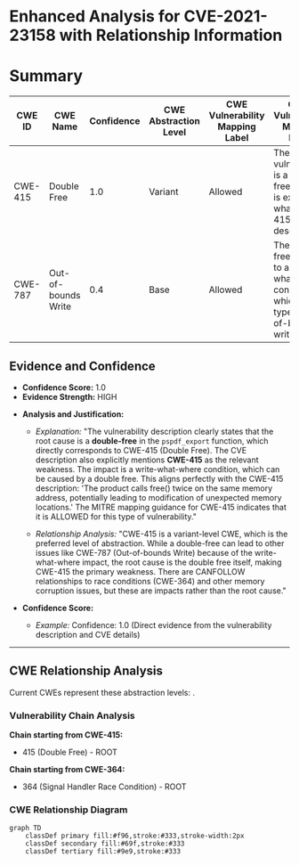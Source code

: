 # Enhanced Analysis for CVE-2021-23158 with Relationship Information

# Summary
| CWE ID | CWE Name | Confidence | CWE Abstraction Level | CWE Vulnerability Mapping Label | CWE-Vulnerability Mapping Notes |
|---|---|---|---|---|---|
| CWE-415 | Double Free | 1.0 | Variant | Allowed | The vulnerability is a double free, which is exactly what CWE-415 describes. |
| CWE-787 | Out-of-bounds Write | 0.4 | Base | Allowed | The double free can lead to a write-what-where condition, which is a type of out-of-bounds write. |

## Evidence and Confidence

*   **Confidence Score:** 1.0
*   **Evidence Strength:** HIGH

- **Analysis and Justification:**  
  - *Explanation:* "The vulnerability description clearly states that the root cause is a **double-free** in the `pspdf_export` function, which directly corresponds to CWE-415 (Double Free). The CVE description also explicitly mentions **CWE-415** as the relevant weakness. The impact is a write-what-where condition, which can be caused by a double free. This aligns perfectly with the CWE-415 description: 'The product calls free() twice on the same memory address, potentially leading to modification of unexpected memory locations.' The MITRE mapping guidance for CWE-415 indicates that it is ALLOWED for this type of vulnerability."
  
  - *Relationship Analysis:* "CWE-415 is a variant-level CWE, which is the preferred level of abstraction. While a double-free can lead to other issues like CWE-787 (Out-of-bounds Write) because of the write-what-where impact, the root cause is the double free itself, making CWE-415 the primary weakness. There are CANFOLLOW relationships to race conditions (CWE-364) and other memory corruption issues, but these are impacts rather than the root cause."

- **Confidence Score:**  
  - *Example:* Confidence: 1.0 (Direct evidence from the vulnerability description and CVE details)

---


## CWE Relationship Analysis

Current CWEs represent these abstraction levels: .


### Vulnerability Chain Analysis

**Chain starting from CWE-415:**
- 415 (Double Free) - ROOT


**Chain starting from CWE-364:**
- 364 (Signal Handler Race Condition) - ROOT



### CWE Relationship Diagram

```mermaid
graph TD
    classDef primary fill:#f96,stroke:#333,stroke-width:2px
    classDef secondary fill:#69f,stroke:#333
    classDef tertiary fill:#9e9,stroke:#333
```

